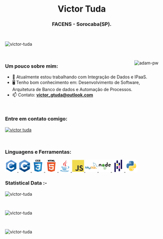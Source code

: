 <h1 align="center">Victor Tuda</h1>
<h3 align="center">FACENS - Sorocaba(SP).</h3>

<br>

<p align="left"> <img src="https://komarev.com/ghpvc/?username=victor-tuda&label=Profile%20views&color=0e75b6&style=flat"
    alt="victor-tuda" /> 
  </p>

<br>

<p><img align="right" src="https://github.com/Adam-pw/Adam-pw/blob/main/animation_500_kxa883sd.gif" alt="adam-pw" /></p>

<h3 align="left">Um pouco sobre mim:</h3>

- 💼 Atualmente estou trabalhando com Integração de Dados e IPaaS.
- 🖥️ Tenho bom conhecimento em: Desenvolvimento de Software, Arquitetura de Banco de dados e Automação de Processos.
- 📫 Contato: **victor_gtuda@outlook.com**

<br>

<h3 align="left">Entre em contato comigo:</h3>
<p align="left">
  <a href="https://www.linkedin.com/in/victor-gon%C3%A7alves-tuda-28a892208" target="blank"><img align="center"
      src="https://raw.githubusercontent.com/rahuldkjain/github-profile-readme-generator/master/src/images/icons/Social/linked-in-alt.svg"
      alt="victor tuda" height="30" width="40" /></a>
</p>

<br>

<h3 align="left">Linguagens e Ferramentas:</h3>
<p align="left">
  <a href="https://www.cprogramming.com/" target="_blank"
    rel="noreferrer"> <img src="https://raw.githubusercontent.com/devicons/devicon/master/icons/c/c-original.svg"
      alt="c" width="40" height="40" /> </a>
  <a href="https://www.w3schools.com/cpp/" target="_blank" rel="noreferrer">
    <img src="https://raw.githubusercontent.com/devicons/devicon/master/icons/cplusplus/cplusplus-original.svg"
      alt="cplusplus" width="40" height="40" /> </a>
  <a href="https://www.w3schools.com/css/" target="_blank"
    rel="noreferrer"> <img
      src="https://raw.githubusercontent.com/devicons/devicon/master/icons/css3/css3-original-wordmark.svg" alt="css3"
      width="40" height="40" /> </a>
  <a href="https://www.w3.org/html/" target="_blank" rel="noreferrer"> <img
      src="https://raw.githubusercontent.com/devicons/devicon/master/icons/html5/html5-original-wordmark.svg"
      alt="html5" width="40" height="40" /> </a>
  <a href="https://www.java.com" target="_blank" rel="noreferrer"> <img
      src="https://raw.githubusercontent.com/devicons/devicon/master/icons/java/java-original.svg" alt="java" width="40"
      height="40" /> </a>
  <a href="https://developer.mozilla.org/en-US/docs/Web/JavaScript" target="_blank"
    rel="noreferrer"> <img
      src="https://raw.githubusercontent.com/devicons/devicon/master/icons/javascript/javascript-original.svg"
      alt="javascript" width="40" height="40" /> </a>
  <a href="https://www.mysql.com/" target="_blank" rel="noreferrer"> <img
      src="https://raw.githubusercontent.com/devicons/devicon/master/icons/mysql/mysql-original-wordmark.svg"
      alt="mysql" width="40" height="40" /> </a></a> 
  <a href="https://nodejs.org" target="_blank" rel="noreferrer"> <img
      src="https://raw.githubusercontent.com/devicons/devicon/master/icons/nodejs/nodejs-original-wordmark.svg"
      alt="nodejs" width="40" height="40" /> </a>
  <a href="https://pandas.pydata.org/" target="_blank" rel="noreferrer">
    <img src="https://raw.githubusercontent.com/devicons/devicon/2ae2a900d2f041da66e950e4d48052658d850630/icons/pandas/pandas-original.svg"
      alt="pandas" width="40" height="40" /> </a>
  <a href="https://www.python.org" target="_blank" rel="noreferrer"> <img
      src="https://raw.githubusercontent.com/devicons/devicon/master/icons/python/python-original.svg" alt="python"
      width="40" height="40" /> </a>

<br>

<h3>Statistical Data :-</h3>
<p><img align="center"
    src="https://github-readme-stats.vercel.app/api/top-langs?username=victor-tuda&show_icons=true&locale=en&bg_color=0d1117&text_color=ffffff&layout=compact"
    alt="victor-tuda" 
    bg_color=#808080/></p>

<br>

<p>&nbsp;<img align="left" src="https://github-readme-stats.vercel.app/api?username=victor-tuda&show_icons=true&locale=en&bg_color=0d1117&text_color=ffffff&repo=convoychat"
    alt="victor-tuda" /></p>

<br>

<p><img align="left" src="https://github-readme-streak-stats.herokuapp.com/?user=victor-tuda&theme=dark&background=0d1117&date_format=M%20j%5B%2C%20Y%5D" alt="victor-tuda" /></p>
      
<p align="left"> <a href="https://twitter.com/" target="blank"><img
      src="https://img.shields.io/twitter/follow/?logo=twitter&style=for-the-badge" alt="" /></a> </p>
